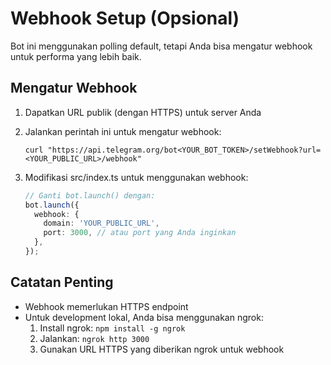# Webhook Setup (Opsional)

Bot ini menggunakan polling default, tetapi Anda bisa mengatur webhook untuk performa yang lebih baik.

## Mengatur Webhook

1. Dapatkan URL publik (dengan HTTPS) untuk server Anda
2. Jalankan perintah ini untuk mengatur webhook:
   ```
   curl "https://api.telegram.org/bot<YOUR_BOT_TOKEN>/setWebhook?url=<YOUR_PUBLIC_URL>/webhook"
   ```

3. Modifikasi src/index.ts untuk menggunakan webhook:
   ```typescript
   // Ganti bot.launch() dengan:
   bot.launch({
     webhook: {
       domain: 'YOUR_PUBLIC_URL',
       port: 3000, // atau port yang Anda inginkan
     },
   });
   ```

## Catatan Penting

- Webhook memerlukan HTTPS endpoint
- Untuk development lokal, Anda bisa menggunakan ngrok:
  1. Install ngrok: `npm install -g ngrok`
  2. Jalankan: `ngrok http 3000`
  3. Gunakan URL HTTPS yang diberikan ngrok untuk webhook
